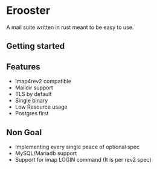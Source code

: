 # Erooster

A mail suite written in rust meant to be easy to use.

## Getting started

## Features

- Imap4rev2 compatible
- Maildir support
- TLS by default
- Single binary
- Low Resource usage
- Postgres first

## Non Goal

- Implementing every single peace of optional spec
- MySQL/Mariadb support
- Support for imap LOGIN command (It is per rev2 spec)